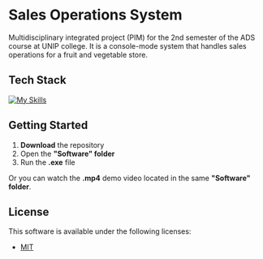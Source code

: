 <!--- # "Can be a image or a gift from the project pages" -->

<!-- <p align="center">
  <img src="../.github/example.png" alt="Project Name">
</p> -->

# Sales Operations System

Multidisciplinary integrated project (PIM) for the 2nd semester of the ADS course at UNIP college. It is a console-mode system that handles sales operations for a fruit and vegetable store.

## Tech Stack

<!--- # "Verify icons availability here https://github.com/tandpfun/skill-icons" -->

[![My Skills](https://skillicons.dev/icons?i=c,github,vscode)](https://skillicons.dev)

## Getting Started

1. **Download** the repository
2. Open the **"Software" folder**
3. Run the **.exe** file

Or you can watch the **.mp4** demo video located in the same **"Software" folder**.

## License

This software is available under the following licenses:

- [MIT](https://rem.mit-license.org](https://github.com/aguimarfilh0/PIM-SalesOperationsSystem/blob/main/LICENSE))
